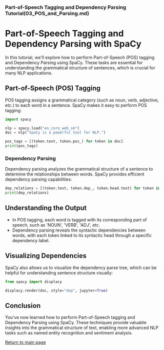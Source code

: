 ### Part-of-Speech Tagging and Dependency Parsing Tutorial(03_POS_and_Parsing.md)

# Part-of-Speech Tagging and Dependency Parsing with SpaCy

In this tutorial, we'll explore how to perform Part-of-Speech (POS) tagging and Dependency Parsing using SpaCy. These tasks are essential for understanding the grammatical structure of sentences, which is crucial for many NLP applications.

## Part-of-Speech (POS) Tagging

POS tagging assigns a grammatical category (such as noun, verb, adjective, etc.) to each word in a sentence. SpaCy makes it easy to perform POS tagging:

```python
import spacy

nlp = spacy.load("en_core_web_sm")
doc = nlp("SpaCy is a powerful tool for NLP.")

pos_tags = [(token.text, token.pos_) for token in doc]
print(pos_tags)
```

### Dependency Parsing

Dependency parsing analyzes the grammatical structure of a sentence to determine the relationships between words. SpaCy provides efficient dependency parsing capabilities:

```python
dep_relations = [(token.text, token.dep_, token.head.text) for token in doc]
print(dep_relations)
```

## Understanding the Output

- In POS tagging, each word is tagged with its corresponding part of speech, such as 'NOUN', 'VERB', 'ADJ', etc.
- Dependency parsing reveals the syntactic dependencies between words, with each token linked to its syntactic head through a specific dependency label.

## Visualizing Dependencies

SpaCy also allows us to visualize the dependency parse tree, which can be helpful for understanding sentence structure visually:

```python
from spacy import displacy

displacy.render(doc, style="dep", jupyter=True)
```

## Conclusion

You've now learned how to perform Part-of-Speech tagging and Dependency Parsing using SpaCy. These techniques provide valuable insights into the grammatical structure of text, enabling more advanced NLP tasks such as named entity recognition and sentiment analysis.

[Return to main page](../README.md)
